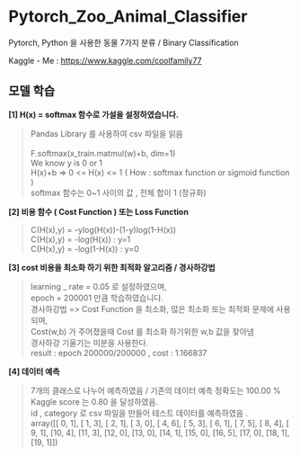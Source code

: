 # Pytorch_Zoo_Animal_Classifier 
Pytorch, Python 을 사용한 동물 7가지 분류  / Binary Classification<br>

Kaggle - Me : https://www.kaggle.com/coolfamily77

## 모델 학습 <br>
**[1] H(x) = softmax 함수로 가설을 설정하였습니다.**  <br>
 > Pandas Library 를 사용하여 csv 파일을 읽음<br>
  <br>F.softmax(x_train.matmul(w)+b, dim=1) <br>
  We know y is 0 or 1 <br>
  H(x)+b => 0 <= H(x) <= 1 ( How : softmax function or sigmoid function ) <br>
  softmax 함수는 0~1 사이의 값 , 전체 합이 1 (정규화)

**[2] 비용 함수 ( Cost Function ) 또는 Loss Function** <br>
 > C(H(x),y) = -ylog(H(x))-(1-y)log(1-H(x)) <br>
   C(H(x),y) = -log(H(x))   : y=1 <br>
   C(H(x),y) = -log(1-H(x)) : y=0 <br>
 
**[3] cost 비용을 최소화 하기 위한 최적화 알고리즘 / 경사하강법** <br>
 > learning _ rate = 0.05 로 설정하였으며,<br>
   epoch = 200001 만큼 학습하였습니다.<br>
   경사하강법 => Cost Function 을 최소화, 많은 최소화 또는 최적화 문제에 사용되며, <br>
              Cost(w,b) 가 주어졌을때 Cost 를 최소화 하기위한 w,b 값을 찾아냄 <br>
              경사하강 기울기는 미분을 사용한다. <br> 
   result : epoch 200000/200000 , cost : 1.166837 <br>
   
**[4] 데이터 예측**<br>
 > 7개의 클래스로 나누어 예측하였음 / 기존의 데이터 예측 정확도는 100.00 %  <br>
   Kaggle score 는 0.80 을 달성하였음. <br>
   id , category 로 csv 파일을 만들어 테스트 데이터를 예측하였음 . <br>
  array([[ 0,  1],
       [ 1,  3],
       [ 2,  1],
       [ 3,  0],
       [ 4,  6],
       [ 5,  3],
       [ 6,  1],
       [ 7,  5],
       [ 8,  4],
       [ 9,  1],
       [10,  4],
       [11,  3],
       [12,  0],
       [13,  0],
       [14,  1],
       [15,  0],
       [16,  5],
       [17,  0],
       [18,  1],
       [19,  1]])
    
